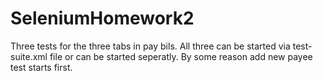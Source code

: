 # SeleniumHomework2
Three tests for the three tabs in pay bils. All three can be started via test-suite.xml file or can be started seperatly. 
By some reason add new payee test starts first. 
